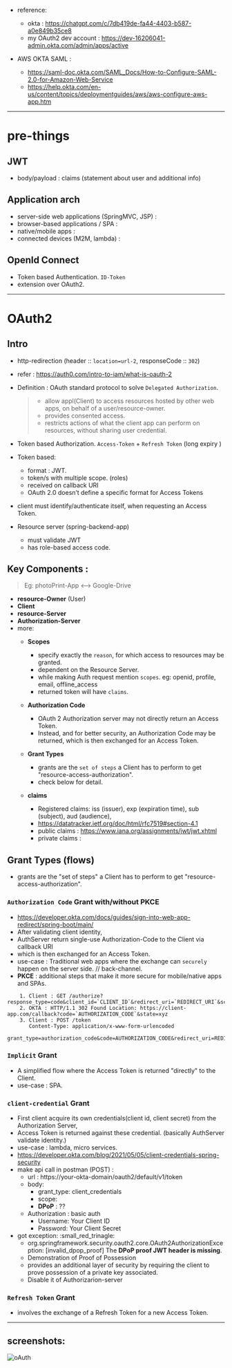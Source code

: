 - reference: 
  - okta : https://chatgpt.com/c/7db419de-fa44-4403-b587-a0e849b35ce8
  - my OAuth2 dev account : https://dev-16206041-admin.okta.com/admin/apps/active

- AWS OKTA SAML :
  - https://saml-doc.okta.com/SAML_Docs/How-to-Configure-SAML-2.0-for-Amazon-Web-Service
  - https://help.okta.com/en-us/content/topics/deploymentguides/aws/aws-configure-aws-app.htm
---
# pre-things
## JWT
- body/payload : claims (statement about user and additional info)

## Application arch
- server-side web applications (SpringMVC, JSP) :
- browser-based applications / SPA :
- native/mobile apps :
- connected devices (M2M, lambda) :

## OpenId Connect
- Token based Authentication.  `ID-Token`
- extension over OAuth2.

--- 
# OAuth2
## Intro
- http-redirection (header :: `location=url-2`, responseCode :: `302`)
- refer : https://auth0.com/intro-to-iam/what-is-oauth-2
- Definition : OAuth standard protocol to solve `Delegated Authorization`.
    > - allow appl(Client) to access resources hosted by other web apps, on behalf of a user/resource-owner.
    > - provides consented access.
    > - restricts actions of what the client app can perform on resources, without sharing user credential.

- Token based Authorization. `Access-Token` + `Refresh Token` (long expiry )
- Token based:
  - format : JWT. 
  - token/s with multiple scope. (roles)
  - received on callback URI
  - OAuth 2.0 doesn’t define a specific format for Access Tokens

- client must identify/authenticate itself, when requesting an Access Token.
- Resource server (spring-backend-app) 
  - must validate JWT 
  - has role-based access code.

## Key Components :
> Eg: photoPrint-App <--> Google-Drive

- **resource-Owner** (User)
- **Client**
- **resource-Server**
- **Authorization-Server**
- more:
  - **Scopes**
    - specify exactly the `reason`, for which access to resources may be granted.
    - dependent on the Resource Server.
    - while making Auth request mention `scopes`. eg: openid, profile, email, offline_access
    - returned token will have `claims`.
    
  - **Authorization Code**
    - OAuth 2 Authorization server may not directly return an Access Token.
    - Instead, and for better security, an Authorization Code may be returned, which is then exchanged for an Access Token.
  - **Grant Types** 
    - grants are the `set of steps` a Client has to perform to get "resource-access-authorization".
    - check below for detail.
  - **claims**
    - Registered claims:  iss (issuer), exp (expiration time), sub (subject), aud (audience),
    - https://datatracker.ietf.org/doc/html/rfc7519#section-4.1
    - public claims : https://www.iana.org/assignments/jwt/jwt.xhtml
    - private claims :

## Grant Types (flows)
- grants are the "set of steps" a Client has to perform to get "resource-access-authorization".

### `Authorization Code` Grant  with/without PKCE
- https://developer.okta.com/docs/guides/sign-into-web-app-redirect/spring-boot/main/
- After validating client identity,
- AuthServer return single-use Authorization-Code to the Client via callback URI
- which is then exchanged for an Access Token.
- use-case : Traditional web apps where the exchange can `securely` happen on the server side. // back-channel.
- **PKCE** : additional steps that make it more secure for mobile/native apps and SPAs.
```
    1. Client : GET /authorize?response_type=code&client_id=`CLIENT_ID`&redirect_uri=`REDIRECT_URI`&scope=read&state=xyz
    2. OKTA : HTTP/1.1 302 Found Location: https://client-app.com/callback?code=`AUTHORIZATION_CODE`&state=xyz
    3. Client : POST /token 
       Content-Type: application/x-www-form-urlencoded
       grant_type=authorization_code&code=AUTHORIZATION_CODE&redirect_uri=REDIRECT_URI&client_id=CLIENT_ID&client_secret=CLIENT_SECRET
```

### `Implicit` Grant
- A simplified flow where the Access Token is returned "directly" to the Client.
- use-case : SPA.

### `client-credential` Grant
- First client acquire its own credentials(client id, client secret) from the Authorization Server,
- Access Token is returned against these credential. (basically AuthServer validate identity.)
- use-case : lambda, micro services.
- https://developer.okta.com/blog/2021/05/05/client-credentials-spring-security
- make api call in postman (POST) :
  - url : https://your-okta-domain/oauth2/default/v1/token
  - body: 
    - grant_type: client_credentials
    - scope: <your-scope>
    - **DPoP** : ??
  - Authorization : basic auth
    - Username: Your Client ID
    - Password: Your Client Secret
- got exception: :small_red_trinagle:
  - org.springframework.security.oauth2.core.OAuth2AuthorizationException: [invalid_dpop_proof] The **DPoP proof JWT header is missing**. 
  - Demonstration of Proof of Possession
  - provides an additional layer of security by requiring the client to prove possession of a private key associated.
  - Disable it of Authorizarion-server 

### `Refresh Token` Grant
- involves the exchange of a Refresh Token for a new Access Token.

---
## screenshots:
![oAuth](https://github.com/lekhrajdinkar/02-spring/blob/main/src/main/resources/img/oAuth2.jpeg)









